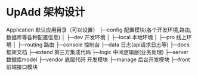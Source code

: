 # UpAdd 架构设计

Application      默认应用目录（可以设置）
├─config         配置模块(各个开发环境,路由,数据库等各种配置信息)
│  ├─dev         开发环境
│  ├─local       本地环境
│  ├─pro         线上环境
│  ├─routing     路由
├─console        控制台
├─data           日志(api请求日志等)
├─docs           框架文档
├─extend         第三方集成代码
├─logic          中间逻辑层(业务处理)
├─server         数据库model
├─vendor         底层代码
开发模块
├─manage         后台开发模块
├─front          前端接口模块


